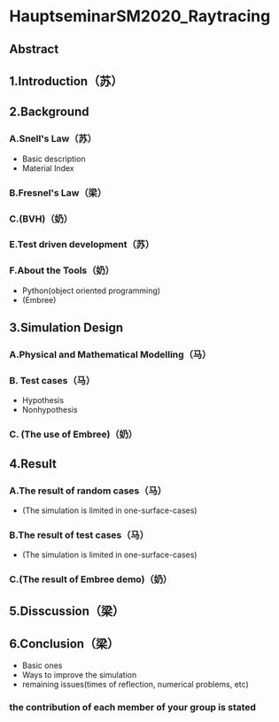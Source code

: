 # HauptseminarSM2020_Raytracing
## Abstract
## 1.Introduction（苏）
## 2.Background
### A.Snell's Law（苏）
- Basic description
- Material Index
### B.Fresnel's Law（梁）
### C.(BVH)（奶）
### E.Test driven development（苏）
### F.About the Tools（奶）
- Python(object oriented programming)
- (Embree)
## 3.Simulation Design
### A.Physical and Mathematical Modelling（马）
### B. Test cases（马）
- Hypothesis
- Nonhypothesis
### C. (The use of Embree)（奶）
## 4.Result
### A.The result of random cases（马）
-  (The simulation is limited in one-surface-cases)
### B.The result of test cases（马）
-  (The simulation is limited in one-surface-cases)
### C.(The result of Embree demo)（奶）
## 5.Disscussion（梁）
## 6.Conclusion（梁）
- Basic ones
- Ways to improve the simulation
- remaining issues(times of reflection, numerical problems, etc)
### the contribution of each member of your group is stated
